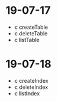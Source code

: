 # 19-07-17
- c createTable
- c deleteTable
- c listTable

# 19-07-18
- c createIndex
- c deleteIndex
- c listIndex
